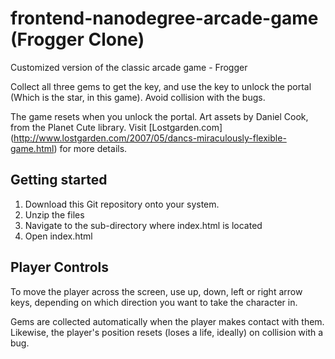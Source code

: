 frontend-nanodegree-arcade-game (Frogger Clone)
===============================================
Customized version of the classic arcade game - Frogger

Collect all three gems to get the key, and use the key to unlock the portal (Which is the star, in this game).
Avoid collision with the bugs.

The game resets when you unlock the portal. Art assets by Daniel Cook, from the Planet Cute library.
Visit [Lostgarden.com] (http://www.lostgarden.com/2007/05/dancs-miraculously-flexible-game.html) for more details.

## Getting started 

1. Download this Git repository onto your system.
2. Unzip the files
3. Navigate to the sub-directory where index.html is located
4. Open index.html

## Player Controls

To move the player across the screen, use up, down, left or right arrow keys, depending on which direction you want to
take the character in.

Gems are collected automatically when the player makes contact with them.
Likewise, the player's position resets (loses a life, ideally) on collision with a bug.
